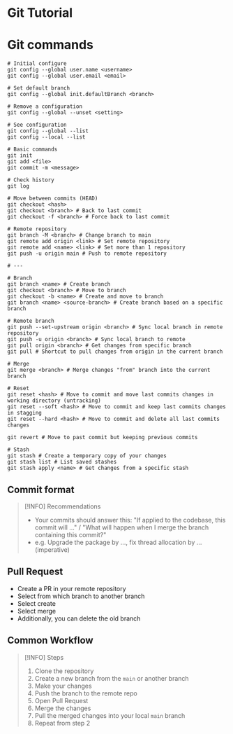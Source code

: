 # Git Tutorial

# Git commands

```shell
# Initial configure
git config --global user.name <username>
git config --global user.email <email>

# Set default branch
git config --global init.defaultBranch <branch>

# Remove a configuration
git config --global --unset <setting>

# See configuration
git config --global --list
git config --local --list

# Basic commands
git init
git add <file>
git commit -m <message>

# Check history
git log

# Move between commits (HEAD)
git checkout <hash>
git checkout <branch> # Back to last commit
git checkout -f <branch> # Force back to last commit

# Remote repository
git branch -M <branch> # Change branch to main
git remote add origin <link> # Set remote repository
git remote add <name> <link> # Set more than 1 repository
git push -u origin main # Push to remote repository

# ---

# Branch
git branch <name> # Create branch
git checkout <branch> # Move to branch
git checkout -b <name> # Create and move to branch
git branch <name> <source-branch> # Create branch based on a specific branch

# Remote branch
git push --set-upstream origin <branch> # Sync local branch in remote repository
git push -u origin <branch> # Sync local branch to remote
git pull origin <branch> # Get changes from specific branch
git pull # Shortcut to pull changes from origin in the current branch

# Merge
git merge <branch> # Merge changes "from" branch into the current branch

# Reset
git reset <hash> # Move to commit and move last commits changes in working directory (untracking)
git reset --soft <hash> # Move to commit and keep last commits changes in stagging
git reset --hard <hash> # Move to commit and delete all last commits changes

git revert # Move to past commit but keeping previous commits

# Stash
git stash # Create a temporary copy of your changes
git stash list # List saved stashes
git stash apply <name> # Get changes from a specific stash
```

## Commit format

> [!INFO] Recommendations
>
> - Your commits should answer this: "If applied to the codebase, this commit will ..." / "What will happen when I merge the branch containing this commit?"
> - e.g. Upgrade the package by ..., fix thread allocation by ... (imperative)

## Pull Request

- Create a PR in your remote repository
- Select from which branch to another branch
- Select create
- Select merge
- Additionally, you can delete the old branch

## Common Workflow

> [!INFO] Steps
>
> 1. Clone the repository
> 2. Create a new branch from the `main` or another branch
> 3. Make your changes
> 4. Push the branch to the remote repo
> 5. Open Pull Request
> 6. Merge the changes
> 7. Pull the merged changes into your local `main` branch
> 8. Repeat from step 2
